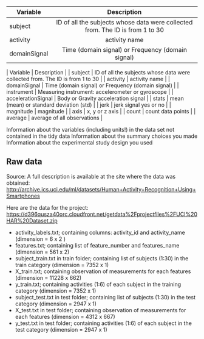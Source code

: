 

| Variable        | Description           |
| ------------- |:-------------:|
| subject      | ID of all the subjects whose data were collected from. The ID is from 1 to 30 |
| activity     | activity name      |
| domainSignal | Time (domain signal) or Frequency (domain signal)      |


| Variable | Description |
| subject | ID of all the subjects whose data were collected from. The ID is from 1 to 30 |
| activity | activity name |
| domainSignal | Time (domain signal) or Frequency (domain signal) |
| instrument | Measuring instrument: accelerometer or gyroscope |
| accelerationSignal | Body or Gravity acceleration signal |
| stats | mean (mean) or standard deviation (std) |
| jerk | jerk signal yes or no |
| magnitude | magnitude |
| axis | x, y or z axis |
| count | count data points |
| average | average of all observations |

Information about the variables (including units!) in the data set not contained in the tidy data
Information about the summary choices you made
Information about the experimental study design you used


## Raw data
Source: 
A full description is available at the site where the data was obtained: 
http://archive.ics.uci.edu/ml/datasets/Human+Activity+Recognition+Using+Smartphones 

Here are the data for the project: 
https://d396qusza40orc.cloudfront.net/getdata%2Fprojectfiles%2FUCI%20HAR%20Dataset.zip 

- activity_labels.txt; containing columns: activity_id and activity_name (dimension = 6 x 2 )
- features.txt; containing list of feature_number and features_name (dimension = 561 x 2) 
- subject_train.txt in train folder; containing list of subjects (1:30) in the train category (dimension = 7352 x 1) 
- X_train.txt; containing observation of measurements for each features (dimension = 11228 x 662)
- y_train.txt; containing activities (1:6) of each subject in the training category (dimension = 7352 x 1)
- subject_test.txt in test folder; containing list of subjects (1:30) in the test category (dimension = 2947 x 1) 
- X_test.txt in test folder; containing observation of measurements for each features (dimension = 4312 x 667)
- y_test.txt in test folder; containing activities (1:6) of each subject in the test category (dimension = 2947 x 1)


